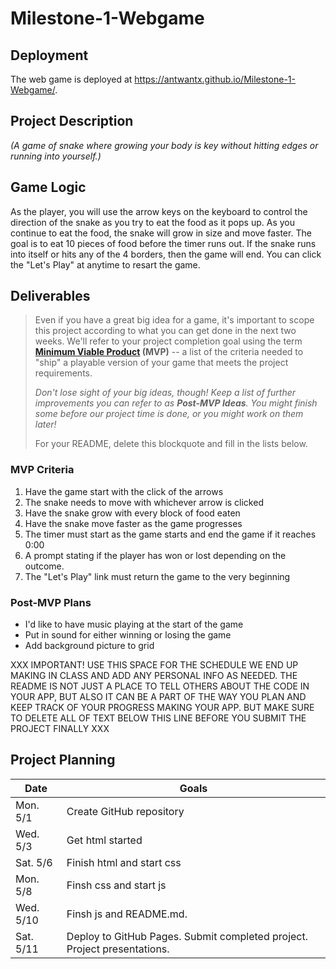 # Milestone-1-Webgame

## Deployment

The web game is deployed at <https://antwantx.github.io/Milestone-1-Webgame/>.


## Project Description

_(A game of snake where growing your body is key without hitting edges or running into yourself.)_


## Game Logic

As the player, you will use the arrow keys on the keyboard to control the direction of the snake as you try to eat the food as it pops up. As you continue to eat the food, the snake will grow in size and move faster. The goal is to eat 10 pieces of food before the timer runs out. If the snake runs into itself or hits any of the 4 borders, then the game will end. You can click the "Let's Play" at anytime to resart the game. 

## Deliverables

>Even if you have a great big idea for a game, it's important to scope this project according to what you can get done in the next two weeks. We'll refer to your project completion goal using the term **[Minimum Viable Product](https://en.wikipedia.org/wiki/Minimum_viable_product) (MVP)** -- a list of the criteria needed to "ship" a playable version of your game that meets the project requirements.
>
>*Don't lose sight of your big ideas, though! Keep a list of further improvements you can refer to as **Post-MVP Ideas**. You might finish some before our project time is done, or you might work on them later!*
>
> For your README, delete this blockquote and fill in the lists below.


### MVP Criteria

1. Have the game start with the click of the arrows
2. The snake needs to move with whichever arrow is clicked
3. Have the snake grow with every block of food eaten
4. Have the snake move faster as the game progresses
4. The timer must start as the game starts and end the game if it reaches 0:00
5. A prompt stating if the player has won or lost depending on the outcome.
6. The "Let's Play" link must return the game to the very beginning

### Post-MVP Plans

- I'd like to have music playing at the start of the game
- Put in sound for either winning or losing the game
- Add background picture to grid


XXX IMPORTANT! USE THIS SPACE FOR THE SCHEDULE WE END UP MAKING IN CLASS AND ADD ANY PERSONAL INFO AS NEEDED. THE README IS NOT JUST A PLACE TO TELL OTHERS ABOUT THE CODE IN YOUR APP, BUT ALSO IT CAN BE A PART OF THE WAY YOU PLAN AND KEEP TRACK OF YOUR PROGRESS MAKING YOUR APP. BUT MAKE SURE TO DELETE ALL OF TEXT BELOW THIS LINE BEFORE YOU SUBMIT THE PROJECT FINALLY XXX

## Project Planning

| Date | Goals |
| ---- | ----- |
| Mon. 5/1  | Create GitHub repository  |
| Wed. 5/3  | Get html started          |
| Sat. 5/6  | Finish html and start css |
| Mon. 5/8  | Finsh css and start js    | 
| Wed. 5/10 | Finsh js and README.md.   |
| Sat. 5/11 | Deploy to GitHub Pages. Submit completed project. Project presentations. |
